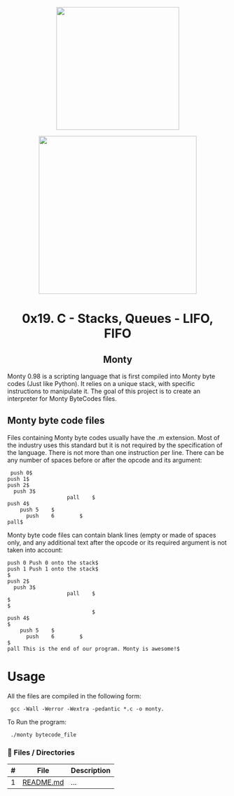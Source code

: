 <p align="center">
        <img src="https://scontent.feoh1-1.fna.fbcdn.net/v/t1.0-9/103982154_620515611898089_4319415249622431892_n.jpg?_nc_cat=103&_nc_sid=174925&_nc_ohc=JVE7CBrzfT8AX8Eio9R&_nc_oc=AQk5oc-AHzG1u1uqQIBmQQS2hD7avYuqWieRYW7xPsqo3tULk4JSz8G87QoKfIulLX8&_nc_ht=scontent.feoh1-1.fna&oh=757e86ff1fa3d8c04431d137a4751910&oe=5F89FB30" width="280"/>
        </p>
<p align="center">
     <p align="center">
          <img src="https://www.holbertonschool.com/holberton-logo.png" width="360"/>
     </p>
     
  <h1 align="center">0x19. C - Stacks, Queues - LIFO, FIFO</h1>

<h2 align="center">Monty</h2>

Monty 0.98 is a scripting language that is first compiled into Monty byte codes (Just like Python). It relies on a unique stack, with specific instructions to manipulate it. The goal of this project is to create an interpreter for Monty ByteCodes files.

## Monty byte code files

Files containing Monty byte codes usually have the .m extension. Most of the industry uses this standard but it is not required by the specification of the language. There is not more than one instruction per line. There can be any number of spaces before or after the opcode and its argument:

```
 push 0$
push 1$
push 2$
  push 3$
                   pall    $
push 4$
    push 5    $
      push    6        $
pall$

```

Monty byte code files can contain blank lines (empty or made of spaces only, and any additional text after the opcode or its required argument is not taken into account:

```
push 0 Push 0 onto the stack$
push 1 Push 1 onto the stack$
$
push 2$
  push 3$
                   pall    $
$
$
                           $
push 4$
$
    push 5    $
      push    6        $
$
pall This is the end of our program. Monty is awesome!$

```

# Usage

All the files are compiled in the following form:

```
 gcc -Wall -Werror -Wextra -pedantic *.c -o monty.

```

To Run the program:

```
 ./monty bytecode_file
```

### :file_folder: Files / Directories 

#|File|Description
---|---|---
1|[README.md](./README.md)|...
